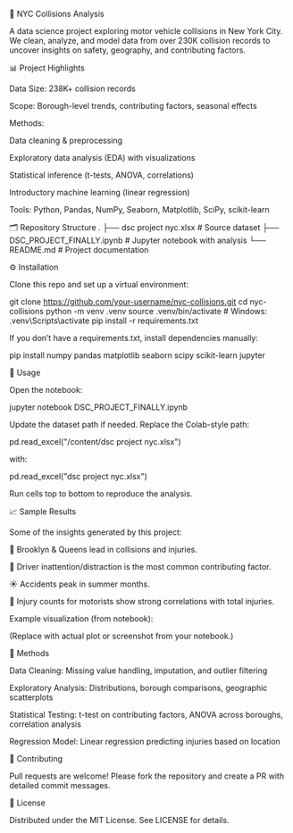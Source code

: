 🚦 NYC Collisions Analysis

A data science project exploring motor vehicle collisions in New York City.
We clean, analyze, and model data from over 230K collision records to uncover insights on safety, geography, and contributing factors.

📊 Project Highlights

Data Size: 238K+ collision records

Scope: Borough-level trends, contributing factors, seasonal effects

Methods:

Data cleaning & preprocessing

Exploratory data analysis (EDA) with visualizations

Statistical inference (t-tests, ANOVA, correlations)

Introductory machine learning (linear regression)

Tools: Python, Pandas, NumPy, Seaborn, Matplotlib, SciPy, scikit-learn

🗂 Repository Structure
.
├── dsc project nyc.xlsx           # Source dataset
├── DSC_PROJECT_FINALLY.ipynb      # Jupyter notebook with analysis
└── README.md                      # Project documentation

⚙️ Installation

Clone this repo and set up a virtual environment:

git clone https://github.com/your-username/nyc-collisions.git
cd nyc-collisions
python -m venv .venv
source .venv/bin/activate   # Windows: .venv\Scripts\activate
pip install -r requirements.txt


If you don’t have a requirements.txt, install dependencies manually:

pip install numpy pandas matplotlib seaborn scipy scikit-learn jupyter

🚀 Usage

Open the notebook:

jupyter notebook DSC_PROJECT_FINALLY.ipynb


Update the dataset path if needed. Replace the Colab-style path:

pd.read_excel("/content/dsc project nyc.xlsx")


with:

pd.read_excel("dsc project nyc.xlsx")


Run cells top to bottom to reproduce the analysis.

📈 Sample Results

Some of the insights generated by this project:

🚗 Brooklyn & Queens lead in collisions and injuries.

📱 Driver inattention/distraction is the most common contributing factor.

☀️ Accidents peak in summer months.

🔗 Injury counts for motorists show strong correlations with total injuries.

Example visualization (from notebook):


(Replace with actual plot or screenshot from your notebook.)

🔬 Methods

Data Cleaning: Missing value handling, imputation, and outlier filtering

Exploratory Analysis: Distributions, borough comparisons, geographic scatterplots

Statistical Testing: t-test on contributing factors, ANOVA across boroughs, correlation analysis

Regression Model: Linear regression predicting injuries based on location

🤝 Contributing

Pull requests are welcome! Please fork the repository and create a PR with detailed commit messages.

📜 License

Distributed under the MIT License. See LICENSE for details.
